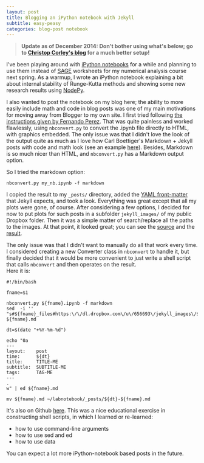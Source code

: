 ```yaml
---
layout: post
title: Blogging an iPython notebook with Jekyll
subtitle: easy-peasy
categories: blog-post notebook
---
```


> **Update as of December 2014: Don't bother using what's below; go to 
[Christop Corley's blog](http://cscorley.github.io/2014/02/21/blogging-with-ipython-and-jekyll/)
for a much better setup!**

I've been playing around with [iPython notebooks](http://ipython.org/ipython-doc/dev/interactive/htmlnotebook.html)
for a while and planning to use them instead of [SAGE](http://www.sagemath.org/) 
worksheets for my numerical analysis course next spring.  As a warmup,
I wrote an iPython notebook explaining a bit about internal stability of Runge-Kutta 
methods and showing some new research results using [NodePy](http://numerics.kaust.edu.sa/nodepy/).

I also wanted to post the notebook on my blog here; the ability to more easily
include math and code in blog posts was one of my main motivations for moving
away from Blogger to my own site.  I first tried following [the instructions given
by Fernando Perez](http://blog.fperez.org/2012/09/blogging-with-ipython-notebook.html).
That was quite painless and worked flawlessly, using `nbconvert.py` to convert the
.ipynb file directly to HTML, with graphics embedded.  The only issue was that I didn't love
the look of the output quite as much as I love how Carl Boettiger's Markdown + Jekyll
posts with code and math look (see an example [here](http://www.carlboettiger.info/2012/09/14/analytic-solution-to-multiple-uncertainty.html)).  Besides, Markdown is so much nicer
than HTML, and `nbconvert.py` has a Markdown output option.

So I tried the markdown option:

    nbconvert.py my_nb.ipynb -f markdown

I copied the result to my `_posts/` directory, added the [YAML front-matter](https://github.com/mojombo/jekyll/wiki/YAML-Front-Matter) that
Jekyll expects, and took a look.  Everything
was great except that all my plots were gone, of course.  After considering a
few options, I decided for now to put plots for such posts in a subfolder 
`jekyll_images/` of my public Dropbox folder.  Then it was a simple matter
of search/replace all the paths to the images.  At that point, it looked
great; you can see the [source](https://github.com/ketch/nodepy/blob/master/examples/Internal_stability.ipynb)
and the [result](http://davidketcheson.info/2012/10/11/Internal_stability.html).

The only issue was that I didn't want to manually do all that work every time.
I considered creating a new Converter class in `nbconvert` to handle it,
but finally decided that it would be more convenient to just write a shell
script that calls `nbconvert` and then operates on the result.  
Here  it is:

    #!/bin/bash

    fname=$1

    nbconvert.py ${fname}.ipynb -f markdown
    sed  -i '' "s#${fname}_files#https:\/\/dl.dropbox.com\/u\/656693\/jekyll_images\/${fname}_files#g"  ${fname}.md

    dt=$(date "+%Y-%m-%d")

    echo "0a
    ---
    layout:    post
    time:      ${dt}
    title:     TITLE-ME
    subtitle:  SUBTITLE-ME
    tags:      TAG-ME
    ---
    .
    w" | ed ${fname}.md

    mv ${fname}.md ~/labnotebook/_posts/${dt}-${fname}.md

It's also on Github [here](https://github.com/ketch/labnotebook/blob/master/nbconv.sh).
This was a nice educational exercise in constructing shell scripts, in which I learned or re-learned:

 - how to use command-line arguments
 - how to use sed and ed
 - how to use data

You can expect a lot more iPython-notebook based posts in the future.
